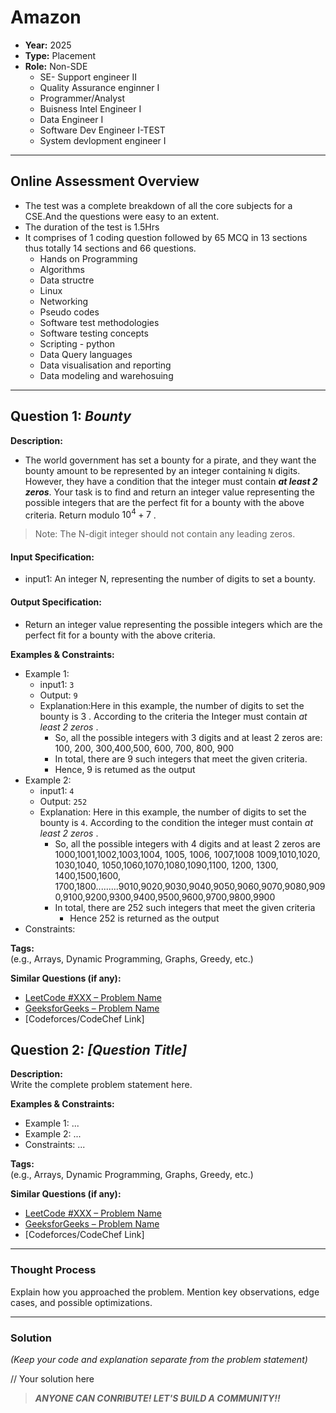 # Amazon

- **Year:** 2025
- **Type:** Placement  
- **Role:** Non-SDE
  - SE- Support engineer II
  - Quality Assurance enginner I
  - Programmer/Analyst
  - Buisness Intel Engineer I
  - Data Engineer I
  - Software Dev Engineer I-TEST
  - System devlopment engineer I
---

## Online Assessment Overview  

- The test was a complete breakdown of all the core subjects for a CSE.And the questions were easy to an extent.
- The duration of the test is 1.5Hrs
- It comprises of 1 coding question followed by 65 MCQ in 13 sections thus totally 14 sections and 66 questions.
  - Hands on Programming
  - Algorithms
  - Data structre
  - Linux
  - Networking
  - Pseudo codes
  - Software test methodologies
  - Software testing concepts
  - Scripting - python
  - Data Query languages
  - Data visualisation and reporting
  - Data modeling and warehosuing

---

## Question 1: ***Bounty***


**Description:**  

- The world government has set a bounty for a pirate, and they want the bounty amount to be represented by an integer containing `N` digits. However, they have a condition that the integer must contain ***at least 2 zeros***.
Your task is to find and return an integer value representing the possible integers that are the perfect fit for a bounty with the above criteria. Return modulo $10^4+7$ .

> Note: The N-digit integer should not contain any leading zeros.

#### Input Specification:

- input1: An integer N, representing the number of digits to set a bounty.

#### Output Specification:
- Return an integer value representing the possible integers which are the perfect fit for a bounty with the above criteria.


**Examples & Constraints:**  
- Example 1:
    - input1: `3`
    - Output: `9`
    - Explanation:Here in this example, the number of digits to set the bounty is $3$ . According to the criteria the Integer must contain *at least 2 zeros* .
      - So, all the possible integers with 3 digits and at least 2 zeros are: 100, 200, 300,400,500, 600, 700, 800, 900
      - In total, there are 9 such integers that meet the given criteria.  
      - Hence, 9 is retumed as the output  
- Example 2:
  - input1: `4`
  - Output: `252`
  - Explanation: Here in this example, the number of digits to set the bounty is `4`. According to the condition the integer must contain *at least 2 zeros* .
      - So, all the possible integers with 4 digits and at least 2 zeros are 1000,1001,1002,1003,1004, 1005, 1006, 1007,1008 1009,1010,1020, 1030,1040, 1050,1060,1070,1080,1090,1100, 1200, 1300, 1400,1500,1600, 1700,1800.........9010,9020,9030,9040,9050,9060,9070,9080,9090,9100,9200,9300,9400,9500,9600,9700,9800,9900
      - In total, there are 252 such integers that meet the given criteria
        - Hence 252 is returned as the output   
- Constraints: 

**Tags:**  
(e.g., Arrays, Dynamic Programming, Graphs, Greedy, etc.) <if possible> 

**Similar Questions (if any):**  
- [LeetCode #XXX – Problem Name](https://leetcode.com/problems/...)  
- [GeeksforGeeks – Problem Name](https://www.geeksforgeeks.org/...)  
- [Codeforces/CodeChef Link]

## Question 2: *[Question Title]*  
**Description:**  
Write the complete problem statement here.  

**Examples & Constraints:**  
- Example 1: ...  
- Example 2: ...  
- Constraints: ...  

**Tags:**  
(e.g., Arrays, Dynamic Programming, Graphs, Greedy, etc.) <if possible> 

**Similar Questions (if any):**  
- [LeetCode #XXX – Problem Name](https://leetcode.com/problems/...)  
- [GeeksforGeeks – Problem Name](https://www.geeksforgeeks.org/...)  
- [Codeforces/CodeChef Link]  

---

### Thought Process  
Explain how you approached the problem. Mention key observations, edge cases, and possible optimizations.  

---

### Solution  
*(Keep your code and explanation separate from the problem statement)*  


// Your solution here
> ***ANYONE CAN CONRIBUTE! LET'S BUILD A COMMUNITY!!***
